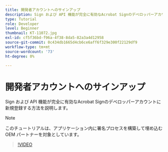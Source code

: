```yaml
---
title: 開発者アカウントへのサインアップ
description: Sign および API 機能が完全に有効なAcrobat Signのデベロッパーアカウントにサインアップする方法を説明します
type: Tutorial
role: Developer
level: Beginner
thumbnail: KT-11072.jpg
exl-id: cf5f36bd-f96a-4f38-8da5-82a3a4d12958
source-git-commit: 0c434db1665d4cb6ce6aff6f329e300f22129df9
workflow-type: tm+mt
source-wordcount: '73'
ht-degree: 0%

---
```


# 開発者アカウントへのサインアップ

Sign および API 機能が完全に有効なAcrobat Signのデベロッパーアカウントに新規登録する方法を説明します。

>[!NOTE]
>
>このチュートリアルは、アプリケーション内に署名プロセスを構築して埋め込む OEM パートナーを対象としています。

>[!VIDEO](https://video.tv.adobe.com/v/347347?hidetitle=true)
